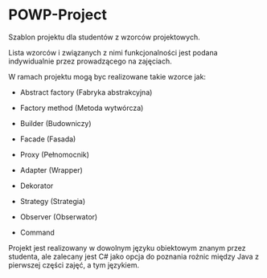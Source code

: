 # POWP-Project

Szablon projektu dla studentów z wzorców projektowych. 

Lista wzorców i związanych z nimi funkcjonalności jest podana indywidualnie przez prowadzącego na zajęciach.

W ramach projektu mogą byc realizowane takie wzorce jak:
* Abstract factory (Fabryka abstrakcyjna)
* Factory method (Metoda wytwórcza)
* Builder (Budowniczy)

* Facade (Fasada)
* Proxy (Pełnomocnik)
* Adapter (Wrapper)
* Dekorator

* Strategy (Strategia)
* Observer (Obserwator)
* Command

Projekt jest realizowany w dowolnym języku obiektowym znanym przez studenta, ale zalecany jest C# jako opcja do poznania rożnic między Java z pierwszej części zajęć, a tym językiem. 
